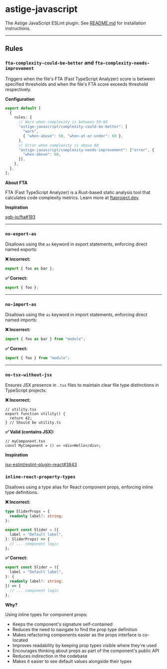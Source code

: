 # astige-javascript

The Astige JavaScript ESLint plugin. See [README.md](../../README.md) for installation instructions.

---

## Rules

### `fta-complexity-could-be-better` and `fta-complexity-needs-improvement`

Triggers when the file's FTA (Fast TypeScript Analyzer) score is between specified thresholds and when the file's FTA score exceeds threshold respectively.

**Configuration**

```ts
export default [
  {
    rules: {
      // Warn when complexity is between 50-60
      "astige-javascript/complexity-could-be-better": [
        "warn",
        { "when-above": 50, "when-at-or-under": 60 },
      ],
      // Error when complexity is above 60
      "astige-javascript/complexity-needs-improvement": ["error", {
        "when-above": 60,
      }],
    },
  },
];
```

**About FTA**

FTA (Fast TypeScript Analyzer) is a Rust-based static analysis tool that calculates code complexity metrics. Learn more at [ftaproject.dev](https://ftaproject.dev).

**Inspiration**

[sgb-io/fta#193](https://github.com/sgb-io/fta/issues/193)

---

### `no-export-as`

Disallows using the `as` keyword in export statements, enforcing direct named exports:

**❌ Incorrect:**

```typescript
export { foo as bar };
```

**✅ Correct:**

```typescript
export { foo };
```

---

### `no-import-as`

Disallows using the `as` keyword in import statements, enforcing direct named imports:

**❌ Incorrect:**

```typescript
import { foo as bar } from "module";
```

**✅ Correct:**

```typescript
import { foo } from "module";
```

---

### `no-tsx-without-jsx`

Ensures JSX presence in `.tsx` files to maintain clear file type distinctions in TypeScript projects:

**❌ Incorrect:**

```tsx
// utility.tsx
export function utility() {
  return 42;
} // Should be utility.ts
```

**✅ Valid (contains JSX):**

```tsx
// myComponent.tsx
const MyComponent = () => <div>Hello</div>;
```

**Inspiration**

[jsx-eslint/eslint-plugin-react#3843](https://github.com/jsx-eslint/eslint-plugin-react/issues/3843)

### `inline-react-property-types`

Disallows using a type alias for React component props, enforcing inline type definitions.

**❌ Incorrect:**

```typescript
type SliderProps = {
  readonly label?: string;
};

export const Slider = ({
  label = "Default label",
}: SliderProps) => {
  // ... component logic
};
```

**✅ Correct:**

```typescript
export const Slider = ({
  label = "Default label",
}: {
  readonly label?: string;
}) => {
  // ... component logic
};
```

**Why?**

Using inline types for component props:

- Keeps the component's signature self-contained
- Reduces the need to navigate to find the prop type definition
- Makes refactoring components easier as the props interface is co-located
- Improves readability by keeping prop types visible where they're used
- Encourages thinking about props as part of the component's public API
- Reduces indirection in the codebase
- Makes it easier to see default values alongside their types
